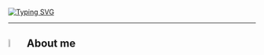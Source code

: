 <!-- Name Section -->

<a href="https://git.io/typing-svg"><img src="https://readme-typing-svg.herokuapp.com?font=Fira+Code&weight=200&size=32&duration=2000&pause=1000&color=5BDFF7&center=true&vCenter=true&width=880&height=66&lines=Hi..+I'm+Mahmoud+Abdellah" alt="Typing SVG" /></a>

***

<!-- About me Section -->

## <img src = "https://thumbs.gfycat.com/EvilNextDevilfish-small.gif" width = 6.5%> About me
